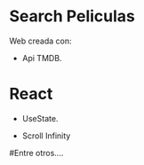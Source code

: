 # Search Peliculas

Web creada con:

- Api TMDB.

# React

- UseState.

- Scroll Infinity

#Entre otros....

